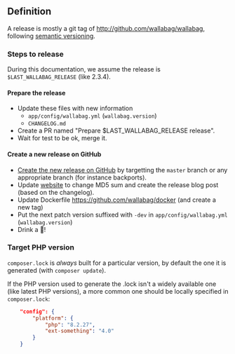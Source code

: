 ## Definition

A release is mostly a git tag of http://github.com/wallabag/wallabag, following [semantic versioning](http://semver.org).

### Steps to release

During this documentation, we assume the release is `$LAST_WALLABAG_RELEASE` (like 2.3.4).

#### Prepare the release

- Update these files with new information
    - `app/config/wallabag.yml` (`wallabag.version`)
    - `CHANGELOG.md`
- Create a PR named "Prepare $LAST_WALLABAG_RELEASE release".
- Wait for test to be ok, merge it.

#### Create a new release on GitHub

- [Create the new release on GitHub](https://github.com/wallabag/wallabag/releases/new) by targetting the `master` branch or any appropriate branch (for instance backports).
- Update [website](https://github.com/wallabag/website) to change MD5 sum and create the release blog post (based on the changelog).
- Update Dockerfile https://github.com/wallabag/docker (and create a new tag)
- Put the next patch version suffixed with `-dev` in `app/config/wallabag.yml` (`wallabag.version`)
- Drink a :beer:!

### Target PHP version
`composer.lock` is _always_ built for a particular version, by default the one it is generated (with `composer update`).

If the PHP version used to generate the .lock isn't a widely available one (like latest PHP versions), a more common one should
be locally specified in `composer.lock`:

```json
    "config": {
        "platform": {
            "php": "8.2.27",
            "ext-something": "4.0"
        }
    }
```
